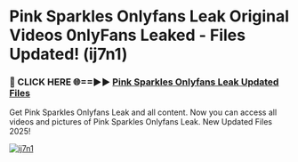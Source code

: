 # Pink Sparkles Onlyfans Leak Original Videos 0nlyFans Leaked - Files Updated! (ij7n1)

<h3>🔴 CLICK HERE 🌐==►► <a href="https://tinyurl.com/x26r9saj" rel="nofollow">Pink Sparkles Onlyfans Leak Updated Files</a></h3>

Get Pink Sparkles Onlyfans Leak and all content. Now you can access all videos and pictures of Pink Sparkles Onlyfans Leak. New Updated Files 2025!

[![ij7n1](https://i.imgur.com/LkgZPqh.gif)](https://tinyurl.com/x26r9saj)
